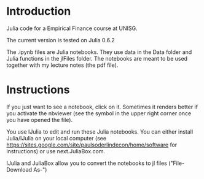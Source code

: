 # Introduction

Julia code for a Empirical Finance course at UNISG. 

The current version is tested on Julia 0.6.2

The .ipynb files are Julia notebooks. They use data in the Data folder and Julia functions in the jlFiles folder. The notebooks are meant to be used together with my lecture notes (the pdf file).


# Instructions

If you just want to see a notebook, click on it.  Sometimes it renders better if you activate the nbviewer (see the symbol in the upper right corner once you have opened the file).

You use IJulia to edit and run these Julia notebooks. You can either install Julia/IJulia on your local computer (see https://sites.google.com/site/paulsoderlindecon/home/software for instructions) or use next.JuliaBox.com. 

IJulia and JuliaBox allow you to convert the notebooks to jl files ("File-Download As-")

